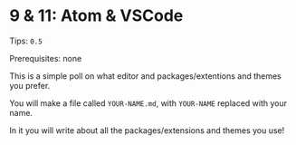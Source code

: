 # 9 & 11: Atom & VSCode

Tips: `0.5`

Prerequisites: none

This is a simple poll on what editor and packages/extentions and themes you prefer.

You will make a file called `YOUR-NAME.md`, with `YOUR-NAME` replaced with your name.

In it you will write about all the packages/extensions and themes you use!
